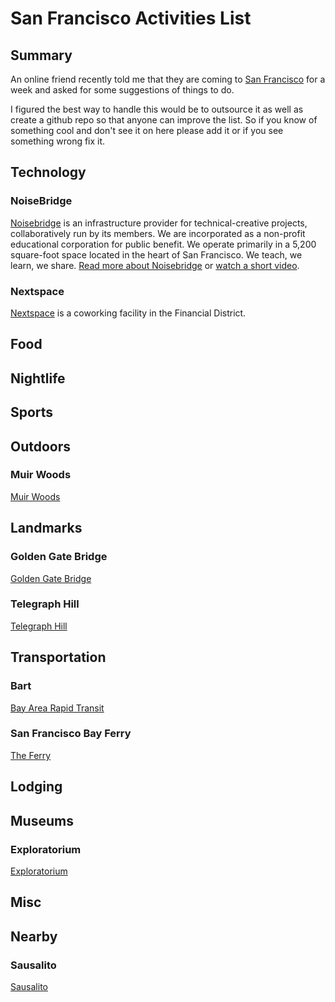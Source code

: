 # San Francisco Activities List

## Summary

An online friend recently told me that they are coming to [San Francisco](http://en.wikipedia.org/wiki/San_Francisco) for a
week and asked for some suggestions of things to do. 

I figured the best way to handle this would be to outsource it as well as create
a github repo so that anyone can improve the list. So if you know of something
cool and don't see it on here please add it or if you see something wrong fix it.

## Technology

### NoiseBridge

[Noisebridge](https://www.noisebridge.net/wiki/Noisebridge) is an infrastructure provider for technical-creative projects,
collaboratively run by its members. We are incorporated as a non-profit
educational corporation for public benefit. We operate primarily in a 5,200
square-foot space located in the heart of San Francisco. We teach, we learn, we
share. [Read more about Noisebridge](https://www.noisebridge.net/wiki/Noisebridge_Vision) or [watch a short video](http://www.youtube.com/watch?v=wamwklXWK4M).

### Nextspace

[Nextspace](http://nextspace.us/nextspace-san-francisco/) is a coworking
facility in the Financial District. 

## Food

## Nightlife

## Sports

## Outdoors

### Muir Woods

[Muir Woods](http://en.wikipedia.org/wiki/Muir_Woods_National_Monument)

## Landmarks

### Golden Gate Bridge

[Golden Gate Bridge](http://en.wikipedia.org/wiki/Golden_Gate_Bridge)

### Telegraph Hill

[Telegraph Hill](http://en.wikipedia.org/wiki/Telegraph_Hill,_San_Francisco)

## Transportation

### Bart

[Bay Area Rapid Transit](http://www.bart.gov/)

### San Francisco Bay Ferry

[The Ferry](http://sanfranciscobayferry.com/)

## Lodging

## Museums

### Exploratorium

[Exploratorium](http://www.exploratorium.edu/)

## Misc

## Nearby

### Sausalito

[Sausalito](http://en.wikipedia.org/wiki/Sausalito,_California)
